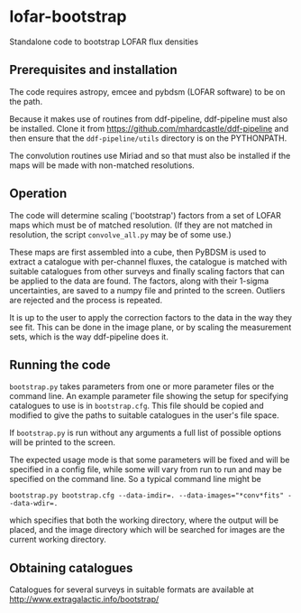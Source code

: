 # lofar-bootstrap
Standalone code to bootstrap LOFAR flux densities

## Prerequisites and installation
The code requires astropy, emcee and pybdsm (LOFAR software) to be on
the path.

Because it makes use of routines from ddf-pipeline, ddf-pipeline must
also be installed. Clone it from
https://github.com/mhardcastle/ddf-pipeline and then ensure that the
``ddf-pipeline/utils`` directory is on the PYTHONPATH.

The convolution routines use Miriad and so that must also be installed
if the maps will be made with non-matched resolutions. 

## Operation

The code will determine scaling ('bootstrap') factors from a set of
LOFAR maps which must be of matched resolution. (If they are not
matched in resolution, the script ``convolve_all.py`` may be of some
use.)

These maps are first assembled into a cube, then PyBDSM is used
to extract a catalogue with per-channel fluxes, the catalogue is
matched with suitable catalogues from other surveys and finally
scaling factors that can be applied to the data are found. The
factors, along with their 1-sigma uncertainties,
are saved to a numpy file and printed to the screen. Outliers are
rejected and the process is repeated.

It is up to the user to apply the correction factors to the data in
the way they see fit. This can be done in the image plane, or by
scaling the measurement sets, which is the way ddf-pipeline does it.

## Running the code

``bootstrap.py`` takes parameters from one or more parameter files or
the command line. An example parameter file showing the setup for
specifying catalogues to use is in ``bootstrap.cfg``. This file should
be copied and modified to give the paths to suitable catalogues in the
user's file space.

If ``bootstrap.py`` is run without any arguments a full list of
possible options will be printed to the screen.

The expected usage mode is that some parameters will be fixed and will
be specified in a config file, while some will vary from run to run
and may be specified on the command line. So a typical command line
might be

``bootstrap.py bootstrap.cfg --data-imdir=. --data-images="*conv*fits"
--data-wdir=.``

which specifies that both the working directory, where the output will
be placed, and the image directory which will be searched for images
are the current working directory.

## Obtaining catalogues

Catalogues for several surveys in suitable formats are available at
http://www.extragalactic.info/bootstrap/
